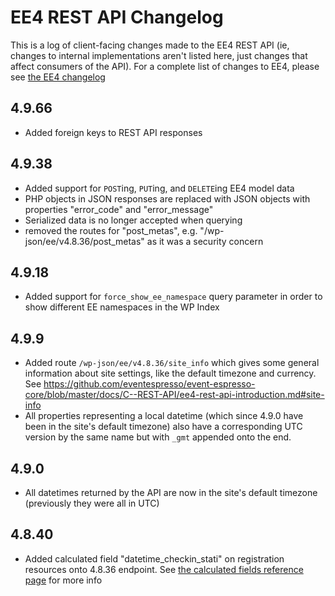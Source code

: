 
# EE4 REST API Changelog

This is a log of client-facing changes made to the EE4 REST API (ie, changes to internal implementations aren't listed here, just changes that affect consumers of the API). For a complete list of changes to EE4, please see [the EE4 changelog](https://eventespresso.com/wiki/ee4-changelog/)

## 4.9.66
- Added foreign keys to REST API responses

## 4.9.38
- Added support for `POST`ing, `PUT`ing, and `DELETE`ing EE4 model data
- PHP objects in JSON responses are replaced with JSON objects with properties "error_code" and "error_message"
- Serialized data is no longer accepted when querying
- removed the routes for "post_metas", e.g. "/wp-json/ee/v4.8.36/post_metas" as it was a security concern

## 4.9.18
- Added support for `force_show_ee_namespace` query parameter in order to show different EE namespaces in the WP Index

## 4.9.9
- Added route `/wp-json/ee/v4.8.36/site_info` which gives some general information about site settings, like the default timezone and currency. See https://github.com/eventespresso/event-espresso-core/blob/master/docs/C--REST-API/ee4-rest-api-introduction.md#site-info
- All properties representing a local datetime (which since 4.9.0 have been in the site's default timezone) also have a corresponding UTC version by the same name but with `_gmt` appended onto the end. 

## 4.9.0
- All datetimes returned by the API are now in the site's default timezone (previously they were all in UTC)

## 4.8.40
- Added calculated field "datetime_checkin_stati" on registration resources onto 4.8.36 endpoint. See [the calculated fields reference page](https://github.com/eventespresso/event-espresso-core/blob/master/docs/C--REST-API/ee4-rest-api-calculated-fields-reference.md) for more info
